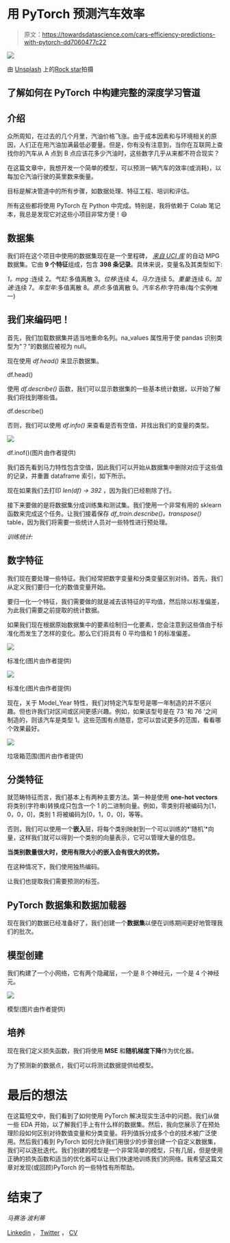 # 用 PyTorch 预测汽车效率

> 原文：<https://towardsdatascience.com/cars-efficiency-predictions-with-pytorch-dd7060477c22>

![](img/4146087c5774ed108253373adbb97be7.png)

由 [Unsplash](https://unsplash.com?utm_source=medium&utm_medium=referral) 上的[Rock star](https://unsplash.com/@rockstaar_?utm_source=medium&utm_medium=referral)拍摄

## 了解如何在 PyTorch 中构建完整的深度学习管道

## 介绍

众所周知，在过去的几个月里，汽油价格飞涨。由于成本因素和与环境相关的原因，人们正在用汽油加满最低必要量。但是，你有没有注意到，当你在互联网上查找你的汽车从 A 点到 B 点应该花多少汽油时，这些数字几乎从来都不符合现实？

在这篇文章中，我想开发一个简单的模型，可以预测一辆汽车的效率(或消耗)，以每加仑汽油行驶的英里数来衡量。

目标是解决管道中的所有步骤，如数据处理、特征工程、培训和评估。

所有这些都将使用 PyTorch 在 Python 中完成。特别是，我将依赖于 Colab 笔记本，我总是发现它对这些小项目非常方便！😄

## **数据集**

我们将在这个项目中使用的数据集现在是一个里程碑， [*来自 UCI 库*](https://archive.ics.uci.edu/ml/datasets/Auto%2BMPG) 的自动 MPG 数据集。它由 **9 个特征**组成，包含 **398 条记录**。具体来说，变量名及其类型如下:

*1。mpg* :连续
2。*气缸*:多值离散
3。*位移*:连续
4。*马力*:连续
5。*重量*:连续
6。*加速*:连续
7。*车型年*:多值离散
8。*原点*:多值离散
9。*汽车名称*:字符串(每个实例唯一)

## 我们来编码吧！

首先，我们加载数据集并适当地重命名列。na_values 属性用于使 pandas 识别类型为“？”的数据应被视为 null。

现在使用 *df.head()* 来显示数据集。

df.head()

使用 *df.describe()* 函数，我们可以显示数据集的一些基本统计数据，以开始了解我们将找到哪些值。

df.describe()

否则，我们可以使用 *df.info()* 来查看是否有空值，并找出我们的变量的类型。

![](img/9e9646f017b0fd0c9efefd7d497262a4.png)

df.inof()(图片由作者提供)

我们首先看到马力特性包含空值，因此我们可以开始从数据集中删除对应于这些值的记录，并重置 dataframe 索引，如下所示。

现在如果我们去打印 *len(df) → 392* ，因为我们已经剔除了行。

接下来要做的是将数据集分成训练集和测试集。我们使用一个非常有用的 sklearn 函数来完成这个任务。让我们接着保存 *df_train.describe()。transpose()* table，因为我们将需要一些统计人员对一些特性进行预处理。

*训练统计:*

## 数字特征

我们现在要处理一些特征。我们经常把数字变量和分类变量区别对待。首先，我们从定义我们要归一化的数值变量开始。

要归一化一个特征，我们需要做的就是减去该特征的平均值，然后除以标准偏差，为此我们需要之前提取的统计数据。

如果我们现在根据原始数据集中的要素绘制归一化要素，您会注意到这些值由于标准化而发生了怎样的变化。那么它们将具有 0 平均值和 1 的标准偏差。

![](img/564e55967d2e8515d7cff2ad981f7860.png)

标准化(图片由作者提供)

![](img/7b4a1c2455c7ffca0f43416dbfb39c4b.png)

标准化(图片由作者提供)

现在，关于 Model_Year 特性，我们对特定汽车型号是哪一年制造的并不感兴趣。但也许我们对区间或区间更感兴趣。例如，如果该型号是在 73 '和 76 '之间制造的，则该汽车是类型 1。这些范围有点随意，您可以尝试更多的范围，看看哪个效果最好。

![](img/c32d0ae53865a5300be9c29f89197471.png)

垃圾箱范围(图片由作者提供)

## **分类特征**

就范畴特征而言，我们基本上有两种主要方法。第一种是使用 **one-hot vectors** 将类别(字符串)转换成只包含一个 1 的二进制向量。例如，零类别将被编码为[1，0，0，0]，类别 1 将被编码为[0，1，0，0]，等等。

否则，我们可以使用一个**嵌入**层，将每个类别映射到一个可以训练的*‘随机’*向量，这样我们就可以得到一个类别的向量表示，它可以管理大量的信息。

**当类别数量很大时，使用有限大小的嵌入会有很大的优势。**

在这种情况下，我们使用独热编码。

让我们也提取我们需要预测的标签。

## PyTorch 数据集和数据加载器

现在我们的数据已经准备好了，我们创建一个**数据集**以便在训练期间更好地管理我们的批次。

## 模型创建

我们构建了一个小网络，它有两个隐藏层，一个是 8 个神经元，一个是 4 个神经元。

![](img/1e8e88f67a6391bdfa80be6fda7a3af4.png)

模型(图片由作者提供)

## 培养

现在我们定义损失函数，我们将使用 **MSE** 和**随机梯度下降**作为优化器。

为了预测新的数据点，我们可以将测试数据提供给模型。

# 最后的想法

在这篇短文中，我们看到了如何使用 PyTorch 解决现实生活中的问题。我们从做一些 EDA 开始，以了解我们手上有什么样的数据集。然后，我向您展示了在预处理阶段如何区别对待数值变量和分类变量。将列值拆分成多个仓的技术被广泛使用。然后我们看到 PyTorch 如何允许我们用很少的步骤创建一个自定义数据集，我们可以逐批迭代。我们创建的模型是一个非常简单的模型，只有几层，但是使用正确的损失函数和适当的优化器可以让我们快速地训练我们的网络。我希望这篇文章对发现(或回顾)PyTorch 的一些特性有所帮助。

# 结束了

*马赛洛·波利蒂*

[Linkedin](https://www.linkedin.com/in/marcello-politi/) ， [Twitter](https://twitter.com/_March08_) ， [CV](https://march-08.github.io/digital-cv/)